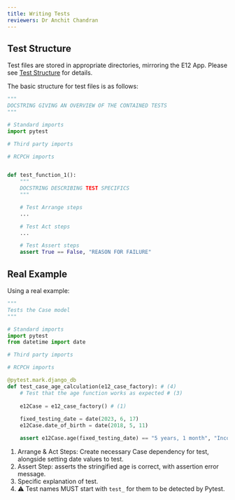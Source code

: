 ```yaml
---
title: Writing Tests
reviewers: Dr Anchit Chandran
---
```


## Test Structure

Test files are stored in appropriate directories, mirroring the E12 App. Please see [Test Structure](test-structure.md) for details.

The basic structure for test files is as follows:

```python
"""
DOCSTRING GIVING AN OVERVIEW OF THE CONTAINED TESTS
"""

# Standard imports
import pytest

# Third party imports

# RCPCH imports


def test_function_1():
    """
    DOCSTRING DESCRIBING TEST SPECIFICS
    """

    # Test Arrange steps
    ...

    # Test Act steps
    ...

    # Test Assert steps
    assert True == False, "REASON FOR FAILURE"
```

## Real Example

Using a real example:

```python title="epilepsy12/tests/model_tests/test_case.py"
"""
Tests the Case model
"""

# Standard imports
import pytest
from datetime import date

# Third party imports

# RCPCH imports

@pytest.mark.django_db
def test_case_age_calculation(e12_case_factory): # (4)
    # Test that the age function works as expected # (3)
    
    e12Case = e12_case_factory() # (1)
    
    fixed_testing_date = date(2023, 6, 17)
    e12Case.date_of_birth = date(2018, 5, 11)

    assert e12Case.age(fixed_testing_date) == "5 years, 1 month", "Incorrect stringified age" # (2)
```

1.  Arrange & Act Steps: Create necessary Case dependency for test, alongside setting date values to test.
2. Assert Step: asserts the stringified age is correct, with assertion error message.
3. Specific explanation of test.
4. ⚠️ Test names MUST start with `test_` for them to be detected by Pytest.
